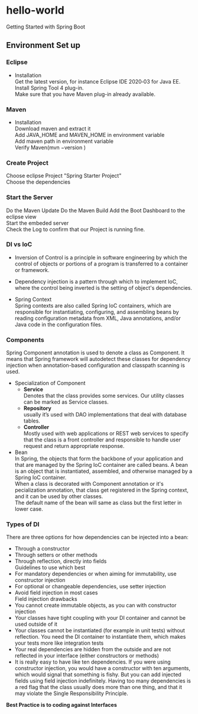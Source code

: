 # hello-world
Getting Started with Spring Boot

## Environment Set up
### Eclipse
- Installation  
Get the latest version, for instance Eclipse IDE 2020‑03 for Java EE.   
Install Spring Tool 4 plug-in.  
Make sure that you have Maven plug-in already available.  

### Maven   
- Installation  
Download maven and extract it  
Add JAVA_HOME and MAVEN_HOME in environment variable  
Add maven path in environment variable  
Verify Maven(mvn −version )  

### Create Project
Choose eclipse Project "Spring Starter Project"  
Choose the dependencies  

### Start the Server  
Do the Maven Update
Do the Maven Build
Add the Boot Dashboard to the eclipse view  
Start the embeded server  
Check the Log to confirm that our Project is running fine.  

### DI vs IoC 
- Inversion of Control is a principle in software engineering by which the control of objects or portions of a program is transferred to a container or framework.  
- Dependency injection is a pattern through which to implement IoC, where the control being inverted is the setting of object's dependencies.  

 - Spring Context  
 Spring contexts are also called Spring IoC containers, which are responsible for instantiating, configuring, and assembling beans by reading configuration metadata from XML, Java annotations, and/or Java code in the configuration files.  
 
### Components  
 Spring Component annotation is used to denote a class as Component. It means that Spring framework will autodetect these classes for dependency injection when annotation-based configuration and classpath scanning is used.   

 - Specialization of Component  
   - **Service**  
   Denotes that the class provides some services. Our utility classes can be marked as Service classes.  
   - **Repository**  
   usually it’s used with DAO implementations that deal with database tables.
   - **Controller**  
   Mostly used with web applications or REST web services to specify that the class is a front controller and responsible to handle user request and return appropriate response.  
 - Bean  
 In Spring, the objects that form the backbone of your application and that are managed by the Spring IoC container are called beans. A bean is an object that is instantiated, assembled, and otherwise managed by a Spring IoC container.  
 When a class is decorated with Component annotation or it's pecialization annotation, that class get registered in the Spring context, and it can be used by other classes.  
 The default name of the bean will same as class but the first letter in lower case.  
 
 ### Types of DI  
There are three options for how dependencies can be injected into a bean:  

- Through a constructor  
- Through setters or other methods  
- Through reflection, directly into fields  
Guidelines to use which best  
- For mandatory dependencies or when aiming for immutability, use constructor injection   
- For optional or changeable dependencies, use setter injection   
- Avoid field injection in most cases  
Field injection drawbacks  
- You cannot create immutable objects, as you can with constructor injection  
- Your classes have tight coupling with your DI container and cannot be used outside of it  
- Your classes cannot be instantiated (for example in unit tests) without reflection. You need the DI container to instantiate them, which makes your tests more like integration tests  
- Your real dependencies are hidden from the outside and are not reflected in your interface (either constructors or methods)  
- It is really easy to have like ten dependencies. If you were using constructor injection, you would have a constructor with ten arguments, which would signal that something is fishy. But you can add injected fields using field injection indefinitely. Having too many dependencies is a red flag that the class usually does more than one thing, and that it may violate the Single Responsibility Principle. 

**Best Practice is to coding against Interfaces**  


 
 
